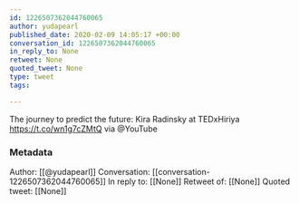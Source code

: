```yaml
---
id: 1226507362044760065
author: yudapearl
published_date: 2020-02-09 14:05:17 +00:00
conversation_id: 1226507362044760065
in_reply_to: None
retweet: None
quoted_tweet: None
type: tweet
tags:

---
```


The journey to predict the future: Kira Radinsky at TEDxHiriya https://t.co/wn1g7cZMtQ via @YouTube

### Metadata

Author: [[@yudapearl]]
Conversation: [[conversation-1226507362044760065]]
In reply to: [[None]]
Retweet of: [[None]]
Quoted tweet: [[None]]
